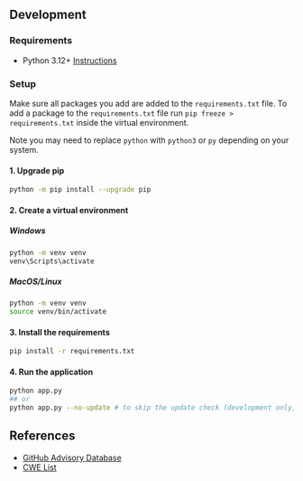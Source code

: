 
## Development

### Requirements

- Python 3.12+ [Instructions](https://wiki.python.org/moin/BeginnersGuide/Download)

### Setup

Make sure all packages you add are added to the `requirements.txt` file.
To add a package to the `requirements.txt` file run `pip freeze > requirements.txt` inside the virtual environment.

Note you may need to replace `python` with `python3` or `py` depending on your system.

#### 1. Upgrade pip

```bash
python -m pip install --upgrade pip
```


#### 2. Create a virtual environment  

##### Windows

```bash
python -m venv venv
venv\Scripts\activate
```  

##### MacOS/Linux

```bash
python -m venv venv
source venv/bin/activate
```


#### 3. Install the requirements

```bash
pip install -r requirements.txt
```

#### 4. Run the application

```bash
python app.py
## or
python app.py --no-update # to skip the update check (development only)
```



## References

- [GitHub Advisory Database](https://github.com/github/advisory-database)
- [CWE List](https://cwe.mitre.org/data/index.html)